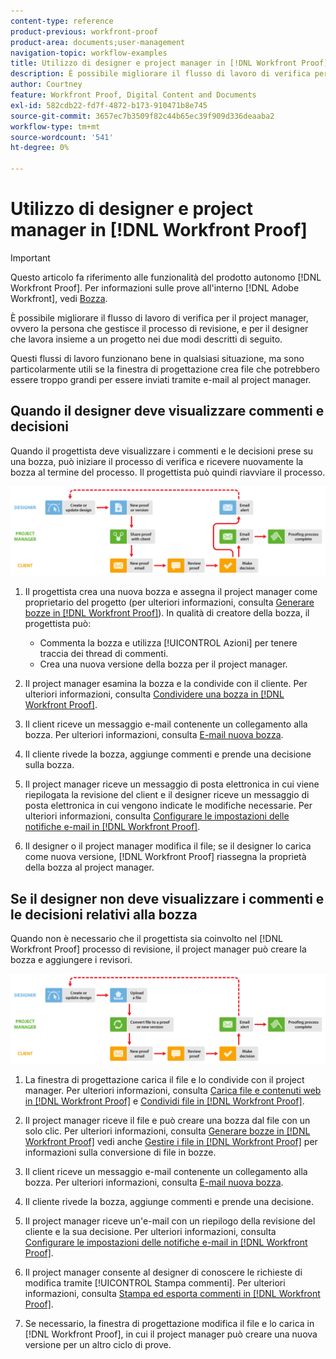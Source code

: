 ```yaml
---
content-type: reference
product-previous: workfront-proof
product-area: documents;user-management
navigation-topic: workflow-examples
title: Utilizzo di designer e project manager in [!DNL Workfront Proof]
description: È possibile migliorare il flusso di lavoro di verifica per il project manager, ovvero la persona che gestisce il processo di revisione, e per il designer che lavora insieme a un progetto nei due modi descritti di seguito.
author: Courtney
feature: Workfront Proof, Digital Content and Documents
exl-id: 582cdb22-fd7f-4872-b173-910471b8e745
source-git-commit: 3657ec7b3509f82c44b65ec39f909d336deaaba2
workflow-type: tm+mt
source-wordcount: '541'
ht-degree: 0%

---
```


# Utilizzo di designer e project manager in [!DNL Workfront Proof]

>[!IMPORTANT]
>
>Questo articolo fa riferimento alle funzionalità del prodotto autonomo [!DNL Workfront Proof]. Per informazioni sulle prove all&#39;interno [!DNL Adobe Workfront], vedi [Bozza](../../../review-and-approve-work/proofing/proofing.md).

È possibile migliorare il flusso di lavoro di verifica per il project manager, ovvero la persona che gestisce il processo di revisione, e per il designer che lavora insieme a un progetto nei due modi descritti di seguito.

Questi flussi di lavoro funzionano bene in qualsiasi situazione, ma sono particolarmente utili se la finestra di progettazione crea file che potrebbero essere troppo grandi per essere inviati tramite e-mail al project manager.

## Quando il designer deve visualizzare commenti e decisioni

Quando il progettista deve visualizzare i commenti e le decisioni prese su una bozza, può iniziare il processo di verifica e ricevere nuovamente la bozza al termine del processo. Il progettista può quindi riavviare il processo.

![designer_managers_-_option_A.png](assets/designers_managers_-_option_A.png)

1. Il progettista crea una nuova bozza e assegna il project manager come proprietario del progetto (per ulteriori informazioni, consulta [Generare bozze in [!DNL Workfront Proof]](../../../workfront-proof/wp-work-proofsfiles/create-proofs-and-files/generate-proofs.md)). In qualità di creatore della bozza, il progettista può:

   * Commenta la bozza e utilizza [!UICONTROL Azioni] per tenere traccia dei thread di commenti.
   * Crea una nuova versione della bozza per il project manager.

1. Il project manager esamina la bozza e la condivide con il cliente. Per ulteriori informazioni, consulta [Condividere una bozza in [!DNL Workfront Proof]](../../../workfront-proof/wp-work-proofsfiles/share-proofs-and-files/share-proof.md).
1. Il client riceve un messaggio e-mail contenente un collegamento alla bozza. Per ulteriori informazioni, consulta [E-mail nuova bozza](../../../workfront-proof/wp-emailsntfctns/proof-notifications-and-reminders/new-proof-email.md).
1. Il cliente rivede la bozza, aggiunge commenti e prende una decisione sulla bozza.
1. Il project manager riceve un messaggio di posta elettronica in cui viene riepilogata la revisione del client e il designer riceve un messaggio di posta elettronica in cui vengono indicate le modifiche necessarie. Per ulteriori informazioni, consulta [Configurare le impostazioni delle notifiche e-mail in [!DNL Workfront Proof]](../../../workfront-proof/wp-emailsntfctns/email-alerts/config-email-notification-settings-wp.md).
1. Il designer o il project manager modifica il file; se il designer lo carica come nuova versione, [!DNL Workfront Proof] riassegna la proprietà della bozza al project manager.

## Se il designer non deve visualizzare i commenti e le decisioni relativi alla bozza

Quando non è necessario che il progettista sia coinvolto nel [!DNL Workfront Proof] processo di revisione, il project manager può creare la bozza e aggiungere i revisori.

![designer_managers_-_option_B.png](assets/designers_managers_-_option_B.png)


1. La finestra di progettazione carica il file e lo condivide con il project manager. Per ulteriori informazioni, consulta [Carica file e contenuti web in [!DNL Workfront Proof]](../../../workfront-proof/wp-work-proofsfiles/create-proofs-and-files/upload-files-web-content.md) e [Condividi file in [!DNL Workfront Proof]](../../../workfront-proof/wp-work-proofsfiles/share-proofs-and-files/share-files.md).

1. Il project manager riceve il file e può creare una bozza dal file con un solo clic. Per ulteriori informazioni, consulta [Generare bozze in [!DNL Workfront Proof]](../../../workfront-proof/wp-work-proofsfiles/create-proofs-and-files/generate-proofs.md) vedi anche  [Gestire i file in [!DNL Workfront Proof]](../../../workfront-proof/wp-work-proofsfiles/manage-your-work/manage-files.md) per informazioni sulla conversione di file in bozze.

1. Il client riceve un messaggio e-mail contenente un collegamento alla bozza. Per ulteriori informazioni, consulta [E-mail nuova bozza](../../../workfront-proof/wp-emailsntfctns/proof-notifications-and-reminders/new-proof-email.md).
1. Il cliente rivede la bozza, aggiunge commenti e prende una decisione.
1. Il project manager riceve un&#39;e-mail con un riepilogo della revisione del cliente e la sua decisione. Per ulteriori informazioni, consulta [Configurare le impostazioni delle notifiche e-mail in [!DNL Workfront Proof]](../../../workfront-proof/wp-emailsntfctns/email-alerts/config-email-notification-settings-wp.md).
1. Il project manager consente al designer di conoscere le richieste di modifica tramite [!UICONTROL Stampa commenti]. Per ulteriori informazioni, consulta [Stampa ed esporta commenti in [!DNL Workfront Proof]](../../../workfront-proof/wp-work-proofsfiles/organize-your-work/print-and-export-comments.md).
1. Se necessario, la finestra di progettazione modifica il file e lo carica in [!DNL Workfront Proof], in cui il project manager può creare una nuova versione per un altro ciclo di prove.


